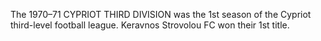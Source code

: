 The 1970–71 CYPRIOT THIRD DIVISION was the 1st season of the Cypriot third-level football league. Keravnos Strovolou FC won their 1st title.
